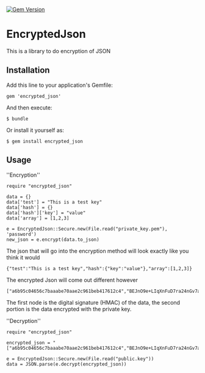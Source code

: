 [![Gem Version](https://badge.fury.io/rb/encrypted_json.png)](http://badge.fury.io/rb/encrypted_json)
# EncryptedJson

This is a library to do encryption of JSON 

## Installation

Add this line to your application's Gemfile:

    gem 'encrypted_json'

And then execute:

    $ bundle

Or install it yourself as:

    $ gem install encrypted_json

## Usage

''Encryption''

```
require "encrypted_json"

data = {}
data['test'] = "This is a test key"
data['hash'] = {}
data['hash']['key'] = "value"
data['array'] = [1,2,3]

e = EncryptedJson::Secure.new(File.read("private_key.pem"), 'password')
new_json = e.encrypt(data.to_json)
```

The json that will go into the encryption method will look exactly like you think it would
```
{"test":"This is a test key","hash":{"key":"value"},"array":[1,2,3]}
```

The encrypted Json will come out different however

```
["a6b95c04656c7baaabe70aae2c961beb417612c4","BEJnO9e+LIqXnFuD7ra24nGv7aWItfz6vBwBEAmpm6VJ3qVV6gFj4MhuKMKt\n7Z5sOfUDmwluN60xWOAu4m9MFI61aoLpsFCWcHTpQHkITc0PC8zNBx09pvTl\n8JugPDEr9BznBiHlmJBDKfbIfyUHvQkKNfCQJ6XGKU3U1Upm+J06QGe3erui\nzOmsdELfjcSJ9V8bS4qEIKZSsHccZHx0zFQQsWgjLlX47ZRFVSf3RvYdQ+qJ\n8I+pAlrmsi4vZ3IYXA9Y0nFIfpL1QrnQ93n/X9FGhYLrmt7+o/HDJw6+3uMM\nCEZ7YiWT+zYGhvMMMqTePKa+3XPTkQkl0P5VSuSWJ1tczeBI\n"]
```

The first node is the digital signature (HMAC) of the data, the second portion is the data encrypted with the private key. 

''Decryption''

```
require "encrypted_json"

encrypted_json = "["a6b95c04656c7baaabe70aae2c961beb417612c4","BEJnO9e+LIqXnFuD7ra24nGv7aWItfz6vBwBEAmpm6VJ3qVV6gFj4MhuKMKt\n7Z5sOfUDmwluN60xWOAu4m9MFI61aoLpsFCWcHTpQHkITc0PC8zNBx09pvTl\n8JugPDEr9BznBiHlmJBDKfbIfyUHvQkKNfCQJ6XGKU3U1Upm+J06QGe3erui\nzOmsdELfjcSJ9V8bS4qEIKZSsHccZHx0zFQQsWgjLlX47ZRFVSf3RvYdQ+qJ\n8I+pAlrmsi4vZ3IYXA9Y0nFIfpL1QrnQ93n/X9FGhYLrmt7+o/HDJw6+3uMM\nCEZ7YiWT+zYGhvMMMqTePKa+3XPTkQkl0P5VSuSWJ1tczeBI\n"]"

e = EncryptedJson::Secure.new(File.read("public.key"))
data = JSON.parse(e.decrypt(encrypted_json))
```
